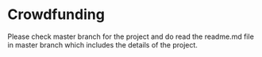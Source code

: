 # Crowdfunding
Please check master branch for the project and do read the readme.md file in master branch which includes the details of the project.
